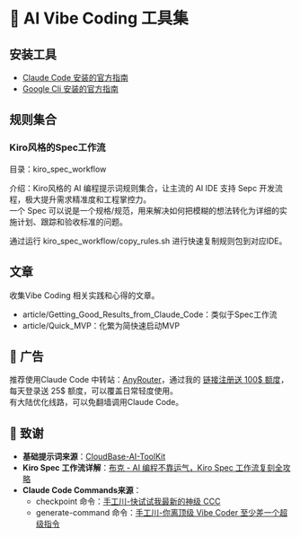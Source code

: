 # 🤖 AI Vibe Coding 工具集

## 安装工具
- [Claude Code 安装的官方指南](https://docs.anthropic.com/en/docs/claude-code/setup#install-and-authenticate)
- [Google Cli 安装的官方指南](https://google-gemini.github.io/gemini-cli/)

## 规则集合
### Kiro风格的Spec工作流
目录：kiro_spec_workflow

介绍：Kiro风格的 AI 编程提示词规则集合，让主流的 AI IDE 支持 Sepc 开发流程，极大提升需求精准度和工程掌控力。  
一个 Spec 可以说是一个规格/规范，用来解决如何把模糊的想法转化为详细的实施计划、跟踪和验收标准的问题。

通过运行 kiro_spec_workflow/copy_rules.sh 进行快速复制规则包到对应IDE。

## 文章
收集Vibe Coding 相关实践和心得的文章。  

- article/Getting_Good_Results_from_Claude_Code：类似于Spec工作流
- article/Quick_MVP：化繁为简快速启动MVP

## 🎉 广告
推荐使用Claude Code 中转站：[AnyRouter](https://anyrouter.top/register?aff=qndY)，通过我的 [链接注册送 100$ 额度](https://anyrouter.top/register?aff=qndY)，每天登录送 25$ 额度，可以覆盖日常轻度使用。  
有大陆优化线路，可以免翻墙调用Claude Code。


## 🙏 致谢

- **基础提示词来源**：[CloudBase-AI-ToolKit](https://github.com/TencentCloudBase/CloudBase-AI-ToolKit)
- **Kiro Spec 工作流详解**：[布克 - AI 编程不靠运气，Kiro Spec 工作流复刻全攻略](https://mp.weixin.qq.com/s/3j6lG50isbuSH4p64TsNag)
- **Claude Code Commands来源**：
    - checkpoint 命令：[手工川-快试试我最新的神级 CCC](https://mp.weixin.qq.com/s/P5OmJH8gwr7dq8RQv0MZmQ)
    - generate-command 命令：[手工川-你离顶级 Vibe Coder 至少差一个超级指令](https://mp.weixin.qq.com/s/TgXRZE33yiUzpBOVAai08g)